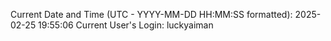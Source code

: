 Current Date and Time (UTC - YYYY-MM-DD HH:MM:SS formatted): 2025-02-25 19:55:06
Current User's Login: luckyaiman
